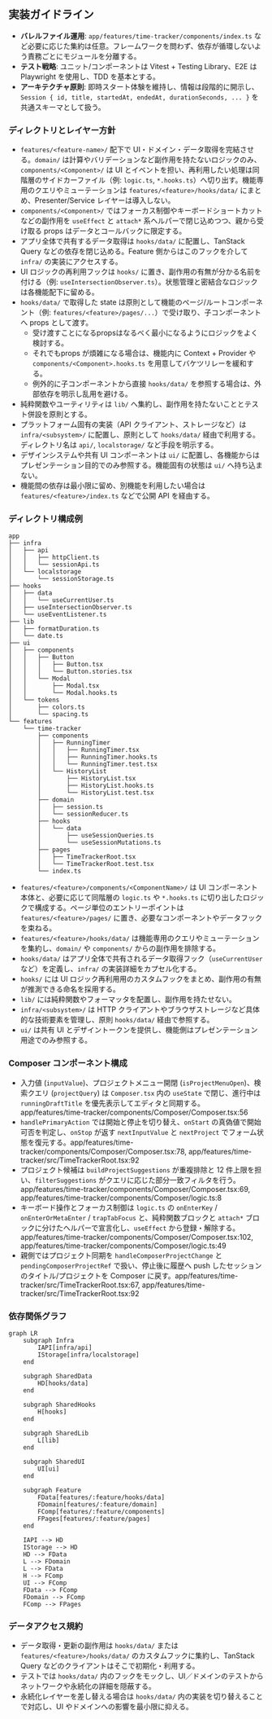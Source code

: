 ## 実装ガイドライン
- **バレルファイル運用**: `app/features/time-tracker/components/index.ts` など必要に応じた集約は任意。フレームワークを問わず、依存が循環しないよう責務ごとにモジュールを分離する。
- **テスト戦略**: ユニット/コンポーネントは Vitest + Testing Library、E2E は Playwright を使用し、TDD を基本とする。
- **アーキテクチャ原則**: 即時スタート体験を維持し、情報は段階的に開示し、`Session { id, title, startedAt, endedAt, durationSeconds, ... }` を共通スキーマとして扱う。

### ディレクトリとレイヤー方針
- `features/<feature-name>/` 配下で UI・ドメイン・データ取得を完結させる。`domain/` は計算やバリデーションなど副作用を持たないロジックのみ、`components/<Component>/` は UI とイベントを担い、再利用したい処理は同階層のサイドカーファイル（例: `logic.ts`, `*.hooks.ts`）へ切り出す。機能専用のクエリやミューテーションは `features/<feature>/hooks/data/` にまとめ、Presenter/Service レイヤーは導入しない。
- `components/<Component>/` ではフォーカス制御やキーボードショートカットなどの副作用を `useEffect` と `attach*` 系ヘルパーで閉じ込めつつ、親から受け取る props はデータとコールバックに限定する。
- アプリ全体で共有するデータ取得は `hooks/data/` に配置し、TanStack Query などの依存を閉じ込める。Feature 側からはこのフックを介して `infra/` の実装にアクセスする。
- UI ロジックの再利用フックは `hooks/` に置き、副作用の有無が分かる名前を付ける（例: `useIntersectionObserver.ts`）。状態管理と密結合なロジックは各機能配下に留める。
- `hooks/data/` で取得した state は原則として機能のページ/ルートコンポーネント（例: `features/<feature>/pages/...`）で受け取り、子コンポーネントへ props として渡す。
  - 受け渡すことになるpropsはなるべく最小になるようにロジックをよく検討する。
  - それでもprops が煩雑になる場合は、機能内に Context + Provider や `components/<Component>.hooks.ts` を用意してバケツリレーを緩和する。
  - 例外的に子コンポーネントから直接 `hooks/data/` を参照する場合は、外部依存を明示し乱用を避ける。
- 純粋関数やユーティリティは `lib/` へ集約し、副作用を持たないこととテスト併設を原則とする。
- プラットフォーム固有の実装（API クライアント、ストレージなど）は `infra/<subsystem>/` に配置し、原則として `hooks/data/` 経由で利用する。ディレクトリ名は `api/`, `localstorage/` など手段を明示する。
- デザインシステムや共有 UI コンポーネントは `ui/` に配置し、各機能からはプレゼンテーション目的でのみ参照する。機能固有の状態は `ui/` へ持ち込まない。
- 機能間の依存は最小限に留め、別機能を利用したい場合は `features/<feature>/index.ts` などで公開 API を経由する。

### ディレクトリ構成例
```
app
├── infra
│   ├── api
│   │   ├── httpClient.ts
│   │   └── sessionApi.ts
│   └── localstorage
│       └── sessionStorage.ts
├── hooks
│   ├── data
│   │   └── useCurrentUser.ts
│   ├── useIntersectionObserver.ts
│   └── useEventListener.ts
├── lib
│   ├── formatDuration.ts
│   └── date.ts
├── ui
│   ├── components
│   │   ├── Button
│   │   │   ├── Button.tsx
│   │   │   └── Button.stories.tsx
│   │   └── Modal
│   │       ├── Modal.tsx
│   │       └── Modal.hooks.ts
│   └── tokens
│       ├── colors.ts
│       └── spacing.ts
└── features
    └── time-tracker
        ├── components
        │   ├── RunningTimer
        │   │   ├── RunningTimer.tsx
        │   │   ├── RunningTimer.hooks.ts
        │   │   └── RunningTimer.test.tsx
        │   └── HistoryList
        │       ├── HistoryList.tsx
        │       ├── HistoryList.hooks.ts
        │       └── HistoryList.test.tsx
        ├── domain
        │   ├── session.ts
        │   └── sessionReducer.ts
        ├── hooks
        │   └── data
        │       ├── useSessionQueries.ts
        │       └── useSessionMutations.ts
        ├── pages
        │   ├── TimeTrackerRoot.tsx
        │   └── TimeTrackerRoot.test.tsx
        └── index.ts
```
- `features/<feature>/components/<ComponentName>/` は UI コンポーネント本体と、必要に応じて同階層の `logic.ts` や `*.hooks.ts` に切り出したロジックで構成する。ページ単位のエントリーポイントは `features/<feature>/pages/` に置き、必要なコンポーネントやデータフックを束ねる。
- `features/<feature>/hooks/data/` は機能専用のクエリやミューテーションを集約し、`domain/` や `components/` からの副作用を排除する。
- `hooks/data/` はアプリ全体で共有されるデータ取得フック（`useCurrentUser` など）を定義し、`infra/` の実装詳細をカプセル化する。
- `hooks/` には UI ロジック再利用用のカスタムフックをまとめ、副作用の有無が推測できる命名を採用する。
- `lib/` には純粋関数やフォーマッタを配置し、副作用を持たせない。
- `infra/<subsystem>/` は HTTP クライアントやブラウザストレージなど具体的な技術要素を管理し、原則 `hooks/data/` 経由で参照する。
- `ui/` は共有 UI とデザイントークンを提供し、機能側はプレゼンテーション用途でのみ参照する。

### Composer コンポーネント構成
- 入力値 (`inputValue`)、プロジェクトメニュー開閉 (`isProjectMenuOpen`)、検索クエリ (`projectQuery`) は `Composer.tsx` 内の `useState` で閉じ、進行中は `runningDraftTitle` を優先表示してエディタと同期する。app/features/time-tracker/components/Composer/Composer.tsx:56
- `handlePrimaryAction` では開始と停止を切り替え、`onStart` の真偽値で開始可否を判定し、`onStop` が返す `nextInputValue` と `nextProject` でフォーム状態を復元する。app/features/time-tracker/components/Composer/Composer.tsx:78, app/features/time-tracker/src/TimeTrackerRoot.tsx:92
- プロジェクト候補は `buildProjectSuggestions` が重複排除と 12 件上限を担い、`filterSuggestions` がクエリに応じた部分一致フィルタを行う。app/features/time-tracker/components/Composer/Composer.tsx:69, app/features/time-tracker/components/Composer/logic.ts:8
- キーボード操作とフォーカス制御は `logic.ts` の `onEnterKey` / `onEnterOrMetaEnter` / `trapTabFocus` と、純粋関数ブロックと `attach*` ブロックに分けたヘルパーで宣言化し、`useEffect` から登録・解除する。app/features/time-tracker/components/Composer/Composer.tsx:102, app/features/time-tracker/components/Composer/logic.ts:49
- 親側ではプロジェクト同期を `handleComposerProjectChange` と `pendingComposerProjectRef` で扱い、停止後に履歴へ push したセッションのタイトル/プロジェクトを Composer に戻す。app/features/time-tracker/src/TimeTrackerRoot.tsx:67, app/features/time-tracker/src/TimeTrackerRoot.tsx:92

### 依存関係グラフ
```mermaid
graph LR
    subgraph Infra
        IAPI[infra/api]
        IStorage[infra/localstorage]
    end

    subgraph SharedData
        HD[hooks/data]
    end

    subgraph SharedHooks
        H[hooks]
    end

    subgraph SharedLib
        L[lib]
    end

    subgraph SharedUI
        UI[ui]
    end

    subgraph Feature
        FData[features/:feature/hooks/data]
        FDomain[features/:feature/domain]
        FComp[features/:feature/components]
        FPages[features/:feature/pages]
    end

    IAPI --> HD
    IStorage --> HD
    HD --> FData
    L --> FDomain
    L --> FData
    H --> FComp
    UI --> FComp
    FData --> FComp
    FDomain --> FComp
    FComp --> FPages
```

### データアクセス規約
- データ取得・更新の副作用は `hooks/data/` または `features/<feature>/hooks/data/` のカスタムフックに集約し、TanStack Query などのクライアントはそこで初期化・利用する。
- テストでは `hooks/data/` 内のフックをモックし、UI／ドメインのテストからネットワークや永続化の詳細を隠蔽する。
- 永続化レイヤーを差し替える場合は `hooks/data/` 内の実装を切り替えることで対応し、UI やドメインへの影響を最小限に抑える。
